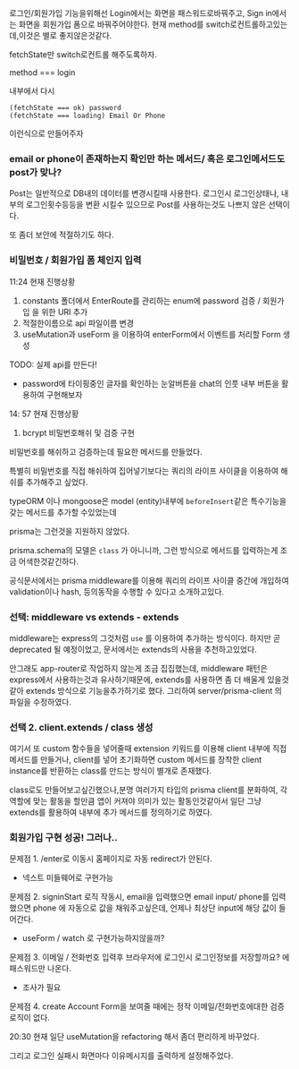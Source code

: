 로그인/회원가입 기능을위해선
Login에서는 화면을 패스워드로바꿔주고, Sign in에서는 화면을 회원가입 폼으로 바꿔주어야한다.
현재 method를 switch로컨트롤하고있는데,이것은 별로 좋지않은것같다.

fetchState만 switch로컨트롤 해주도록하자.

method === login

내부에서 다시

```
(fetchState === ok) password
(fetchState === loading) Email Or Phone
```

이런식으로 만들어주자

### email or phone이 존재하는지 확인만 하는 메서드/ 혹은 로그인메서드도 post가 맞나?

Post는 일반적으로 DB내의 데이터를 변경시킬때 사용한다.
로그인시 로그인상태나, 내부의 로그인횟수등등을 변환 시킬수 있으므로
Post를 사용하는것도 나쁘지 않은 선택이다.

또 좀더 보안에 적절하기도 하다.

### 비밀번호 / 회원가입 폼 체인지 입력

11:24 현재 진행상황

1. constants 폴더에서 EnterRoute를 관리하는 enum에 password 검증 / 회원가입 을 위한 URI 추가
2. 적절한이름으로 api 파일이름 변경
3. useMutation과 useForm 을 이용하여 enterForm에서 이벤트를 처리할 Form 생성

TODO: 실제 api를 만든다!

- password에 타이핑중인 글자를 확인하는 눈알버튼을 chat의 인풋 내부 버튼을 활용하여 구현해보자

14: 57 현재 진행상황

1. bcrypt 비밀번호해쉬 및 검증 구현

비밀번호를 해쉬하고 검증하는데 필요한 메서드를 만들었다.

특별히 비밀번호를 직접 해쉬하여 집어넣기보다는 쿼리의 라이프 사이클을 이용하여
해쉬를 추가해주고 싶었다.

typeORM 이나 mongoose은 model (entity)내부에 `beforeInsert`같은 특수기능을 갖는 메서드를 추가할 수있었는데

prisma는 그런것을 지원하지 않았다.

prisma.schema의 모델은 `class` 가 아니니까, 그런 방식으로 메서드를 입력하는게
조금 어색한것같긴하다.

공식문서에서는 prisma middleware를 이용해 쿼리의 라이프 사이클 중간에 개입하여
validation이나 hash, 등의동작을 수행할 수 있다고 소개하고있다.

### 선택: middleware vs extends - extends

middleware는 express의 그것처럼 `use` 를 이용하여 추가하는 방식이다.
하지만 곧 deprecated 될 예정이었고, 문서에서는 extends의 사용을 추천하고있었다.

안그래도 app-router로 작업하지 않는게 조금 집집했는데, middleware 패턴은
express에서 사용하는것과 유사하기때문에, extends를 사용하면 좀 더 배울게 있을것같아
extends 방식으로 기능을추가하기로 했다.
그리하여 server/prisma-client 의 파일을 수정하였다.

### 선택 2. client.extends / class 생성

여기서 또 custom 함수들을 넣어줄때
extension 키워드를 이용해 client 내부에 직접 메서드를 만들거나,
client를 넣어 초기화하면 custom 메서드를 장착한 client instance를 반환하는 class를 만드는 방식이 별개로 존재했다.

class로도 만들어보고싶긴했으나,분명 여러가지 타입의 prisma client를 분화하여, 각 역할에 맞는 활동을 할만큼 앱이 커져야 의미가 있는 활동인것같아서 일단 그냥 extends를 활용하여 내부에 추가 메서드를 정의하기로 하였다.

### 회원가입 구현 성공! 그러나..

문제점 1. /enter로 이동시 홈페이지로 자동 redirect가 안된다.

- 넥스트 미들웨어로 구현가능

문제점 2. signinStart 로직 작동시, email을 입력했으면 email input/ phone를 입력했으면 phone 에 자동으로 값을 채워주고싶은데, 언제나 최상단 input에 해당 값이 들어간다.

- useForm / watch 로 구현가능하지않을까?

문제점 3. 이메일 / 전화번호 입력후 브라우저에 로그인시 로그인정보를 저장할까요? 에 패스워드만 나온다.

- 조사가 필요

문제점 4. create Account Form을 보여줄 때에는 정작 이메일/전화번호에대한 검증 로직이 없다.

20:30 현재
일단 useMutation을 refactoring 해서
좀더 편리하게 바꾸었다.

그리고 로그인 실패시 화면마다 이유메시지를 출력하게 설정해주었다.
